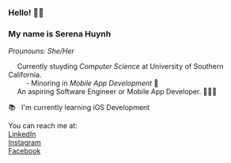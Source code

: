 <!DOCTYPE html>
<html>
  <h3>
    Hello! 👋🏻 </br>
  </h3>
  <h3> My name is <strong>Serena Huynh</strong> </h3>
  <p> <em>Prounouns: She/Her</em> </p>
  
  <p>
    &emsp; Currently stuyding <em>Computer Science</em> at University of Southern California.</br>
    &emsp; &emsp; - Minoring in <em>Mobile App Development</em> 📱 </br>
    &emsp; An aspiring Software Engineer or Mobile App Developer. 👩🏻‍💻
  </p>
  <p>
  📚 &nbsp; I'm currently learning iOS Development</br>
  </p>
  <p>
  You can reach me at: <br>
  <a href = "https://www.linkedin.com/in/serenahuynh/" target = "_blank"> LinkedIn </a> </br>
  <a href = "https://www.instagram.com/serenahuyn/" target = "_blank"> Instagram </a> </br>
  <a href = "https://www.facebook.com/serenahuyn/" target = "_blank"> Facebook </a> </br>
  
  </p>
  </html>
